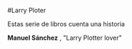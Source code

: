 #Larry Ploter

Estas serie de libros cuenta una historia

**Manuel Sánchez** , "Larry Plotter lover"
